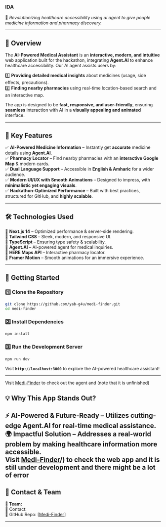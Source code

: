 ### **IDA**  
🚀 *Revolutionizing healthcare accessibility using ai agent to give people medicine information and pharmacy discovery.*  

---

## **🌟 Overview**  
The **AI-Powered Medical Assistant** is an **interactive, modern, and intuitive** web application built for the hackathon, integrating **Agent.AI** to enhance healthcare accessibility. Our AI agent assists users by:  

1️⃣ **Providing detailed medical insights** about medicines (usage, side effects, precautions).  
2️⃣ **Finding nearby pharmacies** using real-time location-based search and an interactive map.  

The app is designed to be **fast, responsive, and user-friendly**, ensuring **seamless** interaction with AI in a **visually appealing and animated** interface.  

---

## **🎯 Key Features**  
✅ **AI-Powered Medicine Information** – Instantly get **accurate** medicine details using **Agent.AI**.  
✅ **Pharmacy Locator** – Find nearby pharmacies with an **interactive Google Map** & modern cards.  
✅ **Dual Language Support** – Accessible in **English & Amharic** for a wider audience.  
✅ **Modern UI/UX with Smooth Animations** – Designed to impress, with **minimalistic yet engaging visuals**.  
✅ **Hackathon-Optimized Performance** – Built with best practices, structured for GitHub, and **highly scalable**.  

---

## **🛠️ Technologies Used**  
🔹 **Next.js 14** – Optimized performance & server-side rendering.  
🔹 **Tailwind CSS** – Sleek, modern, and responsive UI.  
🔹 **TypeScript** – Ensuring type safety & scalability.  
🔹 **Agent.AI** – AI-powered agent for medical inquiries.  
🔹 **HERE Maps API** – Interactive pharmacy locator.  
🔹 **Framer Motion** – Smooth animations for an immersive experience.  

---

## **🚀 Getting Started**  
### **1️⃣ Clone the Repository**  
```bash
git clone https://github.com/yab-g4u/medi-finder.git
cd medi-finder
```

### **2️⃣ Install Dependencies**  
```bash
npm install
```

### **3️⃣ Run the Development Server**  
```bash
npm run dev
```
Visit **`http://localhost:3000`** to explore the AI-powered healthcare assistant!  

---
Visit [Medi-Finder](https://agent.ai/agent/medicine-finder) to check out the agent and (note that it is unfinished)
## **💡 Why This App Stands Out?**  
⚡ **AI-Powered & Future-Ready** – Utilizes cutting-edge **Agent.AI** for real-time medical assistance.  
🌍 **Impactful Solution** – Addresses a **real-world problem** by making healthcare information more **accessible**.  
Visit [Medi-Finder](https://ida-test.vercel.app/)/) to check the web app and it is still under development and there might be a lot of error
---

## **📩 Contact & Team**  
**👥 Team:**   
📧 Contact:   
🔗 GitHub Repo: [[Medi-Finder](https://github.com/yab-g4u/medi-finder.git)]  

---

